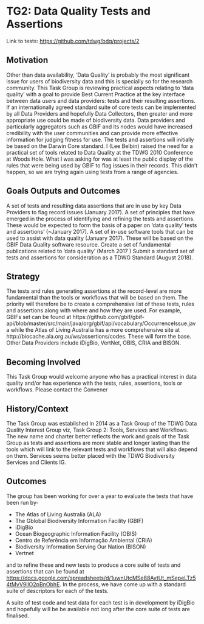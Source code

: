 <h1>TG2: Data Quality Tests and Assertions</h1>

Link to tests: https://github.com/tdwg/bdq/projects/2
<h2>Motivation</h2>
Other than data availability, ‘Data Quality’ is probably the most significant issue for users of biodiversity data and this is specially so for the research community.
This Task Group is reviewing practical aspects relating to ‘data quality’ with a goal to provide Best Current Practice at the key interface between data users and data providers: tests and their resulting assertions.
If an internationally agreed standard suite of core tests can be implemented by all Data Providers and hopefully Data Collectors, then greater and more appropriate use could be made of biodiversity data. 
Data providers and particularly aggregators such as GBIF and its nodes would have increased credibility with the user communities and can provide more effective information for judging fitness for use.
The tests and assertions will initially be based on the Darwin Core standard.
I (Lee Belbin) raised the need for a practical set of tools related to Data Quality at the TDWG 2010 Conference at Woods Hole. What I was asking for was at least the public display of the rules that were being used by GBIF to flag issues in their records. This didn’t happen, so we are trying again using tests from a range of agencies.

<h2>Goals Outputs and Outcomes</h2>
A set of tests and resulting data assertions that are in use by key Data Providers to flag record issues (January 2017).
A set of principles that have emerged in the process of identifying and refining the tests and assertions. These would be expected to form the basis of a paper on ‘data quality’ tests and assertions’ (~January 2017).
A set of in-use software tools that can be used to assist with data quality (January 2017). These will be based on the GBIF Data Quality software resource.
Create a set of fundamental publications related to ‘data quality’ (March  2017 )
Submit a standard set of tests and assertions for consideration as a TDWG Standard (August 2018).

<h2>Strategy</h2>
The tests and rules generating assertions at the record-level are more fundamental than the tools or workflows that will be based on them. The priority will therefore be to create a comprehensive list of these tests, rules and assertions along with where and how they are used. For example, GBIFs set can be found at https://github.com/gbif/gbif-api/blob/master/src/main/java/org/gbif/api/vocabulary/OccurrenceIssue.java while the Atlas of Living Australia has a more comprehensive site at http://biocache.ala.org.au/ws/assertions/codes. These will form the base. Other Data Providers include iDigBio, VertNet, OBIS, CRIA and BISON.

<h2>Becoming Involved</h2>
This Task Group would welcome anyone who has a practical interest in data quality and/or has experience with the tests, rules, assertions, tools or workflows.
Please contact the Convener

<h2>History/Context</h2>
The Task Group was established in 2014 as a Task Group of the TDWG Data Quality Interest Group viz, Task Group 2: Tools, Services and Workflows. The new name and charter better reflects the work and goals of the Task Group as tests and assertions are more stable and longer lasting than the tools which will link to the relevant tests and workflows that will also depend on them. Services seems better placed with the TDWG Biodiversity Services and Clients IG.

<h2>Outcomes</h2>
The group has been working for over a year to evaluate the tests that have been run by-
<ul>
<li>The Atlas of Living Australia (ALA)</<li>
<li>The Gblobal Biodiversity Information Facility (GBIF)</li>
<li>iDigBio</li>
<li>Ocean Biogeographic Information Facility (OBIS)</li>
<li>Centro de Referência em Informação Ambiental (CRIA)</li>
<li>Biodiversity Information Serving Our Nation (BISON)</li>
<li>Vertnet</li>
  </ul>
  
and to refine these and new tests to produce a core suite of tests and assertions that can be found at https://docs.google.com/spreadsheets/d/1uwnUtcMSe88AytUt_mSepeLTz54tMvV9llO2pBnObhE. In the process, we have come up with a standard suite of descriptors for each of the tests.
  
A suite of test code and test data for each test is in development by iDigBio and hopefully will be be available not long after the core suite of tests are finalised.
  
  
